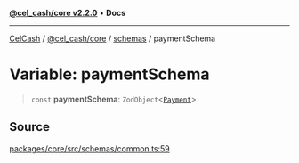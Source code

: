 [**@cel_cash/core v2.2.0**](../../README.md) • **Docs**

***

[CelCash](../../../../packages.md) / [@cel\_cash/core](../../README.md) / [schemas](../README.md) / paymentSchema

# Variable: paymentSchema

> `const` **paymentSchema**: `ZodObject`\<[`Payment`](../../types/type-aliases/Payment.md)\>

## Source

[packages/core/src/schemas/common.ts:59](https://github.com/Pyxlab/celcash/blob/b57c7034bd65dcd5b083f272f9cfe6cc4ff73f7b/packages/core/src/schemas/common.ts#L59)
